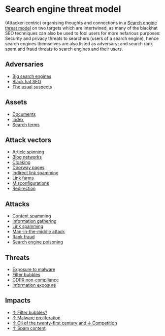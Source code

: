 # Search engine threat model

(Attacker-centric) organising thoughts and connections in a 
[Search engine threat model](https://tymyrddin.github.io/se-threat-model/) on two targets which are intertwined, 
as many of the blackhat SEO techniques can also be used to fool users for more nefarious purposes: Security and privacy 
threats to searchers (users of a search engine), hence search engines themselves are also listed as adversary; and 
search rank spam and fraud threats to search engines and their users.

## Adversaries

- [Big search engines](https://tymyrddin.github.io/se-threat-model/docs/adversaries/Big-search-engines.md)
- [Black hat SEO](https://tymyrddin.github.io/se-threat-model/docs/adversaries/Black-hat-SEO.md)
- [The usual suspects](https://tymyrddin.github.io/se-threat-model/docs/adversaries/The-usual-suspects.md) 
  
## Assets

- [Documents](https://tymyrddin.github.io/se-threat-model/docs/assets/Documents.md)
- [Index](https://tymyrddin.github.io/se-threat-model/docs/assets/Index.md) 
- [Search terms](https://tymyrddin.github.io/se-threat-model/docs/assets/Search-terms.md)
  
## Attack vectors

- [Article spinning](https://tymyrddin.github.io/se-threat-model/docs/attack-vectors/Article-spinning.md) 
- [Blog networks](https://tymyrddin.github.io/se-threat-model/docs/attack-vectors/Blog-networks.md) 
- [Cloaking](https://tymyrddin.github.io/se-threat-model/docs/attack-vectors/Cloaking.md) 
- [Doorway pages](https://tymyrddin.github.io/se-threat-model/docs/attack-vectors/Doorway-pages.md) 
- [Indirect link spamming](https://tymyrddin.github.io/se-threat-model/docs/attack-vectors/Indirect-link-spamming.md)
- [Link farms](https://tymyrddin.github.io/se-threat-model/docs/attack-vectors/Link-farms.md) 
- [Misconfigurations](https://tymyrddin.github.io/se-threat-model/docs/attack-vectors/Misconfigurations.md)
- [Redirection](https://tymyrddin.github.io/se-threat-model/docs/attack-vectors/Redirection.md) 

## Attacks

- [Content spamming](https://tymyrddin.github.io/se-threat-model/docs/attacks/Content-spamming.md)
- [Information gathering](https://tymyrddin.github.io/se-threat-model/docs/attacks/Information-gathering.md)
- [Link spamming](https://tymyrddin.github.io/se-threat-model/docs/attacks/Link-spamming.md)
- [Man-in-the-middle attack](https://tymyrddin.github.io/se-threat-model/docs/attacks/Man-in-the-Middle-attack.md)
- [Rank fraud](https://tymyrddin.github.io/se-threat-model/docs/attacks/Rank-fraud.md)
- [Search engine poisoning](https://tymyrddin.github.io/se-threat-model/docs/attacks/Search-engine-poisoning.md)
  
## Threats

- [Exposure to malware](https://tymyrddin.github.io/se-threat-model/docs/threats/Exposure-to-malware.md) 
- [Filter bubbles](https://tymyrddin.github.io/se-threat-model/docs/threats/Filter-bubbles.md) 
- [GDPR non-compliance](https://tymyrddin.github.io/se-threat-model/docs/threats/GDPR-non-compliance.md)
- [Information exposure](https://tymyrddin.github.io/se-threat-model/docs/threats/Information-exposure.md) 
  
## Impacts

- [↑ Filter bubbles?](https://tymyrddin.github.io/se-threat-model/docs/impacts/Filter-bubbles.md)
- [↑ Malware proliferation](https://tymyrddin.github.io/se-threat-model/docs/impacts/Malware-proliferation.md)
- [↑ Oil of the twenty-first century and ↓ Competition](https://tymyrddin.github.io/se-threat-model/docs/impacts/Oil-of-the-twenty-first-century-and-Competition.md)
- [↑ Spam content](https://tymyrddin.github.io/se-threat-model/docs/impacts/Spam-content.md)